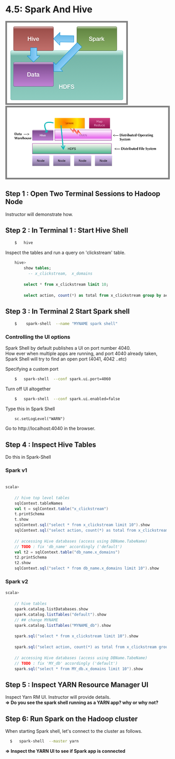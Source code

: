 <link rel='stylesheet' href='../assets/css/main.css'/>

# 4.5: Spark And Hive


<img src="../assets/images/spark-and-hadoop-1.png" style="border: 5px solid grey ; max-width:100%;" />

<img src="../assets/images/spark-and-hadoop-2.png" style="border: 5px solid grey ; max-width:100%;" />


## Step 1 : Open Two Terminal Sessions to Hadoop Node
Instructor will demonstrate how.

## Step 2 : In Terminal 1 : Start Hive Shell
```bash
    $   hive
```

Inspect the tables and run a query on 'clickstream' table.

```sql
    hive>
        show tables;
          -- x_clickstream,  x_domains

        select * from x_clickstream limit 10;

        select action, count(*) as total from x_clickstream group by action;
```


## Step 3 : In Terminal 2 Start Spark shell

```bash
    $    spark-shell  --name "MYNAME spark shell"
```

### Controlling the UI options
Spark Shell by default publishes a UI on port number 4040.  
How ever when multiple apps are running, and port 4040 already taken, Spark Shell will try to find an open port (4041, 4042 ..etc)

Specifying a custom port
```bash
    $   spark-shell  --conf spark.ui.port=4060
```

Turn off UI altogether  
```bash
    $   spark-shell  --conf spark.ui.enabled=false
```

Type this in Spark Shell
```
    sc.setLogLevel("WARN")
```
Go to http://localhost:4040 in the browser.



## Step 4 : Inspect Hive Tables
Do this in Spark-Shell

### Spark v1
```scala

scala>

    // hive top level tables
    sqlContext.tableNames
    val t = sqlContext.table("x_clickstream")
    t.printSchema
    t.show
    sqlContext.sql("select * from x_clickstream limit 10").show
    sqlContext.sql("select action, count(*) as total from x_clickstream group by action").show

    // accessing Hive databases (access using DBName.TabeName)
    // TODO : fix 'db_name' accordingly ('default')
    val t2 = sqlContext.table("db_name.x_domains")
    t2.printSchema
    t2.show
    sqlContext.sql("select * from db_name.x_domains limit 10").show

```

### Spark v2

```scala
scala>

    // hive tables
    spark.catalog.listDatabases.show
    spark.catalog.listTables("default").show
    // ## change MYNAME
    spark.catalog.listTables("MYNAME_db").show

    spark.sql("select * from x_clickstream limit 10").show

    spark.sql("select action, count(*) as total from x_clickstream group by action").show

    // accessing Hive databases (access using DBName.TabeName)
    // TODO : fix 'MY_db' accordingly ('default')
    spark.sql("select * from MY_db.x_domains limit 10").show

```

## Step 5 : Inspect YARN Resource Manager UI
Inspect Yarn RM UI.  Instructor will provide details.  
**=> Do you see the spark shell running as a YARN app?  why or why not?**

## Step 6:  Run Spark on the Hadoop cluster
When starting Spark shell, let's connect to the cluster as follows.

```bash
  $   spark-shell  --master yarn
```

**=> Inspect the YARN UI to see if Spark app is connected**
